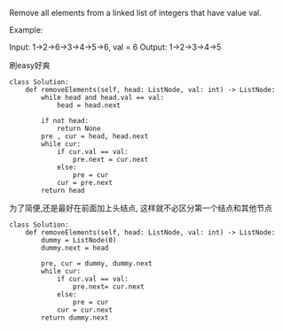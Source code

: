 Remove all elements from a linked list of integers that have value val.

Example:

Input:  1->2->6->3->4->5->6, val = 6
Output: 1->2->3->4->5

刷easy好爽
```
class Solution:
    def removeElements(self, head: ListNode, val: int) -> ListNode:
        while head and head.val == val:
            head = head.next
        
        if not head:
            return None
        pre , cur = head, head.next
        while cur:
            if cur.val == val:
                pre.next = cur.next
            else:
                pre = cur
            cur = pre.next
        return head
```

为了简便,还是最好在前面加上头结点, 这样就不必区分第一个结点和其他节点
```
class Solution:
    def removeElements(self, head: ListNode, val: int) -> ListNode:
        dummy = ListNode(0)
        dummy.next = head
        
        pre, cur = dummy, dummy.next
        while cur:
            if cur.val == val:
                pre.next= cur.next
            else:
                pre = cur
            cur = cur.next
        return dummy.next
```
